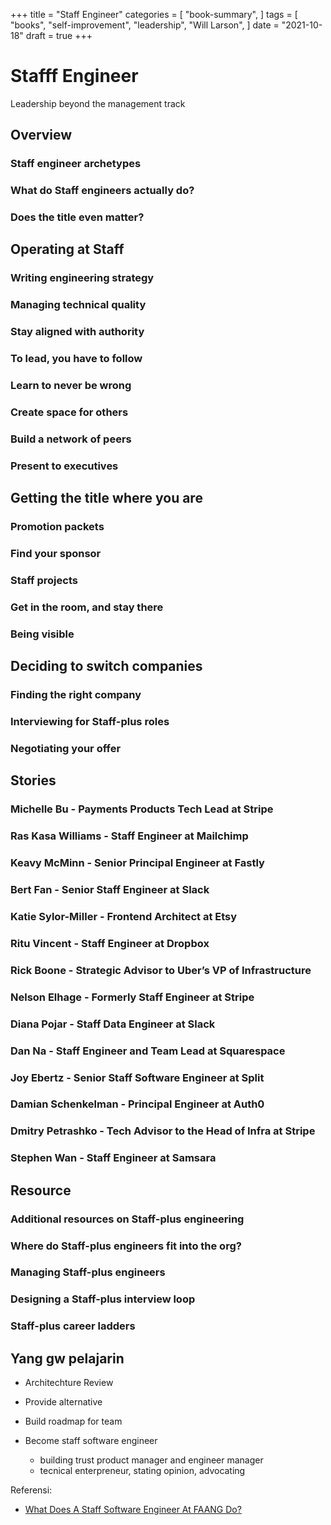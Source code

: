 +++
title = "Staff Engineer"
categories = [
    "book-summary",
]
tags = [
    "books",
    "self-improvement",
    "leadership",
    "Will Larson",
]
date = "2021-10-18"
draft = true
+++

# Stafff Engineer

Leadership beyond the management track

## Overview

### Staff engineer archetypes
### What do Staff engineers actually do?
### Does the title even matter?

## Operating at Staff

### Writing engineering strategy
### Managing technical quality
### Stay aligned with authority
### To lead, you have to follow
### Learn to never be wrong
### Create space for others
### Build a network of peers
### Present to executives

## Getting the title where you are

### Promotion packets
### Find your sponsor
### Staff projects
### Get in the room, and stay there
### Being visible

## Deciding to switch companies

### Finding the right company
### Interviewing for Staff-plus roles
### Negotiating your offer

## Stories

### Michelle Bu - Payments Products Tech Lead at Stripe
### Ras Kasa Williams - Staff Engineer at Mailchimp
### Keavy McMinn - Senior Principal Engineer at Fastly
### Bert Fan - Senior Staff Engineer at Slack
### Katie Sylor-Miller - Frontend Architect at Etsy
### Ritu Vincent - Staff Engineer at Dropbox
### Rick Boone - Strategic Advisor to Uber’s VP of Infrastructure
### Nelson Elhage - Formerly Staff Engineer at Stripe
### Diana Pojar - Staff Data Engineer at Slack
### Dan Na - Staff Engineer and Team Lead at Squarespace
### Joy Ebertz - Senior Staff Software Engineer at Split
### Damian Schenkelman - Principal Engineer at Auth0
### Dmitry Petrashko - Tech Advisor to the Head of Infra at Stripe
### Stephen Wan - Staff Engineer at Samsara

## Resource

### Additional resources on Staff-plus engineering
### Where do Staff-plus engineers fit into the org?
### Managing Staff-plus engineers
### Designing a Staff-plus interview loop
### Staff-plus career ladders
 
## Yang gw pelajarin

- Architechture Review
- Provide alternative
- Build roadmap for team

- Become staff software engineer

	-	building trust product manager and engineer manager
	-	tecnical enterpreneur, stating opinion, advocating


Referensi:

- [What Does A Staff Software Engineer At FAANG Do?](https://www.youtube.com/watch?v=qgKTof6rO2g)